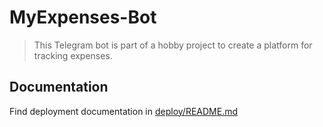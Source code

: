 # MyExpenses-Bot

> This Telegram bot is part of a hobby project to create a platform for tracking expenses. 

## Documentation

Find deployment documentation in [deploy/README.md][deploy]


[deploy]: <deploy/README.md>